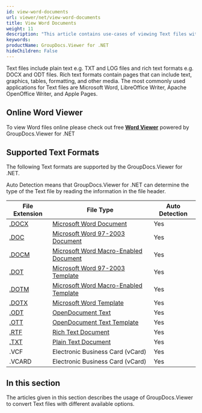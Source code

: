 ```yaml
---
id: view-word-documents
url: viewer/net/view-word-documents
title: View Word Documents
weight: 11
description: "This article contains use-cases of viewing Text files with GroupDocs.Viewer within your .NET applications."
keywords: 
productName: GroupDocs.Viewer for .NET
hideChildren: False
---
```

Text files include plain text e.g. TXT and LOG files and rich text formats e.g. DOCX and ODT files. Rich text formats contain pages that can include text, graphics, tables, formatting, and other media. The most commonly used applications for Text files are Microsoft Word, LibreOffice Writer, Apache OpenOffice Writer, and Apple Pages.

## Online Word Viewer

To view Word files online please check out free **[Word Viewer](https://products.groupdocs.app/viewer/word)** powered by GroupDocs.Viewer for .NET

## Supported Text Formats

The following Text formats are supported by the GroupDocs.Viewer for .NET. 

Auto Detection means that GroupDocs.Viewer for .NET can determine the type of the Text file by reading the information in the file header.

| File Extension | File Type | Auto Detection |
| --- | --- | --- |
| [.DOCX](https://wiki.fileformat.com/word-processing/docx) | [Microsoft Word Document](https://wiki.fileformat.com/word-processing/docx) | Yes |
| [.DOC](https://wiki.fileformat.com/word-processing/doc) | [Microsoft Word 97-2003 Document](https://wiki.fileformat.com/word-processing/doc) | Yes |
| [.DOCM](https://wiki.fileformat.com/word-processing/docm) | [Microsoft Word Macro-Enabled Document](https://wiki.fileformat.com/word-processing/docm) | Yes |
| [.DOT](https://wiki.fileformat.com/word-processing/dot) | [Microsoft Word 97-2003 Template](https://wiki.fileformat.com/word-processing/dot) | Yes |
| [.DOTM](https://wiki.fileformat.com/word-processing/dotm) | [Microsoft Word Macro-Enabled Template](https://wiki.fileformat.com/word-processing/dotm) | Yes |
| [.DOTX](https://wiki.fileformat.com/word-processing/dotx) | [Microsoft Word Template](https://wiki.fileformat.com/word-processing/dotx) | Yes |
| [.ODT](https://wiki.fileformat.com/word-processing/odt) | [OpenDocument Text](https://wiki.fileformat.com/word-processing/odt) | Yes |
| [.OTT](https://wiki.fileformat.com/word-processing/ott) | [OpenDocument Text Template](https://wiki.fileformat.com/word-processing/ott) | Yes |
| [.RTF](https://wiki.fileformat.com/word-processing/rtf) | [Rich Text Document](https://wiki.fileformat.com/word-processing/rtf) | Yes |
| [.TXT](https://wiki.fileformat.com/word-processing/txt) | [Plain Text Document](https://wiki.fileformat.com/word-processing/txt) | Yes |
| .VCF | Electronic Business Card (vCard) | Yes |
| .VCARD | Electronic Business Card (vCard) | Yes |

## In this section

The articles given in this section describes the usage of GroupDocs.Viewer to convert Text files with different available options.
